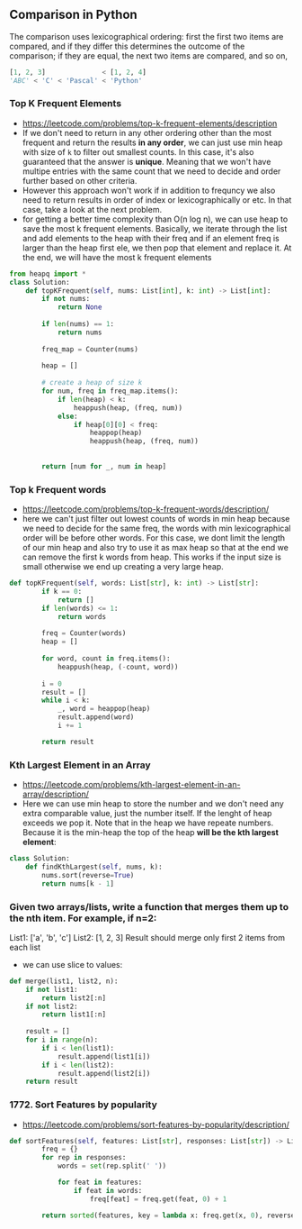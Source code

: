 ## Comparison in Python
The comparison uses lexicographical ordering: first the first two items are compared, and if they differ this determines the outcome of the comparison; if they are equal, the next two items are compared, and so on,
```py
[1, 2, 3]              < [1, 2, 4]
'ABC' < 'C' < 'Pascal' < 'Python'
```

### Top K Frequent Elements
- https://leetcode.com/problems/top-k-frequent-elements/description
- If we don't need to return in any other ordering other than the most frequent and return the results **in any order**, we can just use min heap with size of `k` to filter out smallest counts. In this case, it's also guaranteed that the answer is **unique**. Meaning that we won't have multipe entries with the same count that we need to decide and order further based on other criteria.
-  However this approach won't work if in addition to frequncy we also need to return results in order of index or lexicographically or etc. In that case, take a look at the next problem.
- for getting a better time complexity than O(n log n), we can use heap to save the most k frequent elements. Basically, we iterate through the list and add elements to the heap with their freq and if an element freq is larger than the heap first ele, we then pop that element and replace it. At the end, we will have the most k frequent elements
```py
from heapq import *
class Solution:
    def topKFrequent(self, nums: List[int], k: int) -> List[int]:
        if not nums:
            return None
        
        if len(nums) == 1:
            return nums
        
        freq_map = Counter(nums)
        
        heap = []
        
        # create a heap of size k
        for num, freq in freq_map.items():
            if len(heap) < k:
                heappush(heap, (freq, num))
            else:
                if heap[0][0] < freq:
                    heappop(heap)
                    heappush(heap, (freq, num))
                    
                    
        return [num for _, num in heap]
```
### Top k Frequent words
- https://leetcode.com/problems/top-k-frequent-words/description/
- here we can't just filter out lowest counts of words in min heap because we need to decide for the same freq, the words with min lexicographical order will be before other words. For this case, we dont limit the length of our min heap and also try to use it as max heap so that at the end we can remove the first k words from heap. This works if the input size is small otherwise we end up creating a very large heap.
```py
def topKFrequent(self, words: List[str], k: int) -> List[str]:
        if k == 0:
            return []
        if len(words) <= 1:
            return words
        
        freq = Counter(words)
        heap = []
        
        for word, count in freq.items():
            heappush(heap, (-count, word))
        
        i = 0
        result = []
        while i < k:
            _, word = heappop(heap)
            result.append(word)
            i += 1

        return result
```
### Kth Largest Element in an Array
- https://leetcode.com/problems/kth-largest-element-in-an-array/description/
- Here we can use min heap to store the number and we don't need any extra comparable value, just the number itself. If the lenght of heap exceeds we pop it. Note that in the heap we have repeate numbers. Because it is the min-heap the top of the heap **will be the kth largest element**:
```py
class Solution:
    def findKthLargest(self, nums, k):
        nums.sort(reverse=True)
        return nums[k - 1]
```

### Given two arrays/lists, write a function that merges them up to the nth item. For example, if n=2:
List1: ['a', 'b', 'c']
List2: [1, 2, 3]
Result should merge only first 2 items from each list

- we can use slice to values:
```py
def merge(list1, list2, n):
    if not list1:
        return list2[:n]
    if not list2:
        return list1[:n]
    
    result = []
    for i in range(n):
        if i < len(list1):
            result.append(list1[i])
        if i < len(list2):
            result.append(list2[i])
    return result
```

### 1772. Sort Features by popularity
- https://leetcode.com/problems/sort-features-by-popularity/description/
```py
def sortFeatures(self, features: List[str], responses: List[str]) -> List[str]:
        freq = {}
        for rep in responses:
            words = set(rep.split(' '))

            for feat in features:
                if feat in words:
                    freq[feat] = freq.get(feat, 0) + 1

        return sorted(features, key = lambda x: freq.get(x, 0), reverse=True)   

```
